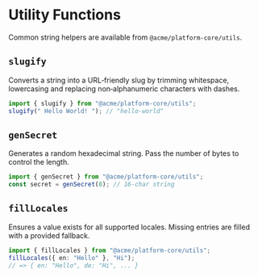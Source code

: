 # Utility Functions

Common string helpers are available from `@acme/platform-core/utils`.

## `slugify`

Converts a string into a URL‑friendly slug by trimming whitespace, lowercasing
and replacing non‑alphanumeric characters with dashes.

```ts
import { slugify } from "@acme/platform-core/utils";
slugify(" Hello World! "); // "hello-world"
```

## `genSecret`

Generates a random hexadecimal string. Pass the number of bytes to control the
length.

```ts
import { genSecret } from "@acme/platform-core/utils";
const secret = genSecret(8); // 16‑char string
```

## `fillLocales`

Ensures a value exists for all supported locales. Missing entries are filled
with a provided fallback.

```ts
import { fillLocales } from "@acme/platform-core/utils";
fillLocales({ en: "Hello" }, "Hi");
// => { en: "Hello", de: "Hi", ... }
```
